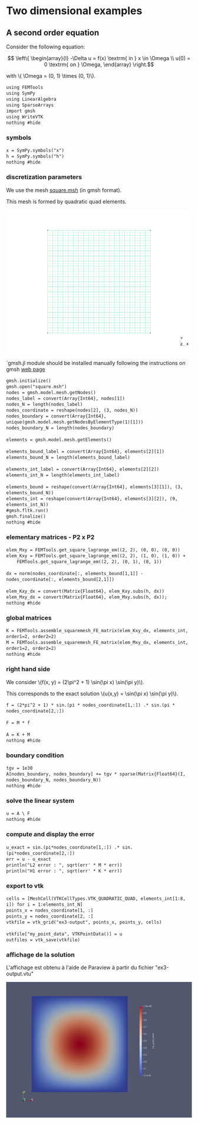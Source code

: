 # Two dimensional examples

## A second order equation

Consider the following equation:
```math
	\left\{
	\begin{array}{l}
	-\Delta u  = f(x) \textrm{ in } x \in \Omega \\
	u(0) = 0 \textrm{ on } \Omega,
	\end{array}
	\right.
```
with \\( \Omega = (0, 1) \times (0, 1)\\).

```@example 2
using FEMTools
using SymPy
using LinearAlgebra
using SparseArrays
import gmsh
using WriteVTK
nothing #hide
```

### symbols 
```@example 2
x = SymPy.symbols("x")
h = SymPy.symbols("h")
nothing #hide
```

### discretization parameters

We use the mesh [square.msh](assets/square.msh) (in gmsh format).

This mesh is formed by quadratic quad elements.

![](assets/square.jpg)

`gmsh.jl module should be installed manually following the instructions on gmsh [web page](https://gmsh.info/#Download)
	
```@example 2
gmsh.initialize()
gmsh.open("square.msh")
nodes = gmsh.model.mesh.getNodes()
nodes_label = convert(Array{Int64}, nodes[1])
nodes_N = length(nodes_label)
nodes_coordinate = reshape(nodes[2], (3, nodes_N))
nodes_boundary = convert(Array{Int64}, unique(gmsh.model.mesh.getNodesByElementType(1)[1]))
nodes_boundary_N = length(nodes_boundary)

elements = gmsh.model.mesh.getElements()

elements_bound_label = convert(Array{Int64}, elements[2][1])
elements_bound_N = length(elements_bound_label)

elements_int_label = convert(Array{Int64}, elements[2][2])
elements_int_N = length(elements_int_label)

elements_bound = reshape(convert(Array{Int64}, elements[3][1]), (3, elements_bound_N))
elements_int = reshape(convert(Array{Int64}, elements[3][2]), (9, elements_int_N))
#gmsh.fltk.run()
gmsh.finalize()
nothing #hide
```

### elementary matrices - P2 x P2
```@example 2
elem_Mxy = FEMTools.get_square_lagrange_em((2, 2), (0, 0), (0, 0))
elem_Kxy = FEMTools.get_square_lagrange_em((2, 2), (1, 0), (1, 0)) +
    FEMTools.get_square_lagrange_em((2, 2), (0, 1), (0, 1))

dx = norm(nodes_coordinate[:, elements_bound[1,1]] - nodes_coordinate[:, elements_bound[2,1]])

elem_Kxy_dx = convert(Matrix{Float64}, elem_Kxy.subs(h, dx))
elem_Mxy_dx = convert(Matrix{Float64}, elem_Mxy.subs(h, dx));
nothing #hide
```

### global matrices
```@example 2
K = FEMTools.assemble_squaremesh_FE_matrix(elem_Kxy_dx, elements_int, order1=2, order2=2)
M = FEMTools.assemble_squaremesh_FE_matrix(elem_Mxy_dx, elements_int, order1=2, order2=2)
nothing #hide
```

### right hand side

We consider \\(f(x, y) = (2\pi^2 + 1) \sin(\pi x) \sin(\pi y)\\). 

This corresponds to the exact solution \\(u(x,y) = \sin(\pi x) \sin(\pi y)\\).

```@example 2
f = (2*pi^2 + 1) * sin.(pi * nodes_coordinate[1,:]) .* sin.(pi * nodes_coordinate[2,:])

F = M * f

A = K + M
nothing #hide
```

### boundary condition

```@example 2
tgv = 1e30
A[nodes_boundary, nodes_boundary] += tgv * sparse(Matrix{Float64}(I, nodes_boundary_N, nodes_boundary_N))
nothing #hide
```

### solve the linear system
```@example 2
u = A \ F
nothing #hide
```

### compute and display the error

```@example 2
u_exact = sin.(pi*nodes_coordinate[1,:]) .* sin.(pi*nodes_coordinate[2,:])
err = u - u_exact
println("L2 error : ", sqrt(err' * M * err))
println("H1 error : ", sqrt(err' * K * err))
```

### export to vtk

```@example 2
cells = [MeshCell(VTKCellTypes.VTK_QUADRATIC_QUAD, elements_int[1:8, i]) for i = 1:elements_int_N]
points_x = nodes_coordinate[1, :]
points_y = nodes_coordinate[2, :]
vtkfile = vtk_grid("ex3-output", points_x, points_y, cells)

vtkfile["my_point_data", VTKPointData()] = u
outfiles = vtk_save(vtkfile)
```

### affichage de la solution

L'affichage est obtenu à l'aide de Paraview à partir du fichier "ex3-output.vtu"


![](plots/ex3-low.png)

